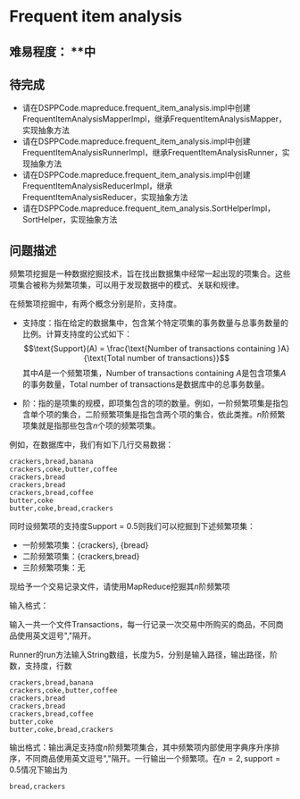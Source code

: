 # Frequent item analysis

## 难易程度： **中

## 待完成

- 请在DSPPCode.mapreduce.frequent_item_analysis.impl中创建FrequentItemAnalysisMapperImpl，继承FrequentItemAnalysisMapper，实现抽象方法
- 请在DSPPCode.mapreduce.frequent_item_analysis.impl中创建FrequentItemAnalysisRunnerImpl，继承FrequentItemAnalysisRunner，实现抽象方法
- 请在DSPPCode.mapreduce.frequent_item_analysis.impl中创建FrequentItemAnalysisReducerImpl，继承FrequentItemAnalysisReducer，实现抽象方法
- 请在DSPPCode.mapreduce.frequent_item_analysis.SortHelperImpl，SortHelper，实现抽象方法

## 问题描述

频繁项挖掘是一种数据挖掘技术，旨在找出数据集中经常一起出现的项集合。这些项集合被称为频繁项集，可以用于发现数据中的模式、关联和规律。


在频繁项挖掘中，有两个概念分别是阶，支持度。


- 支持度：指在给定的数据集中，包含某个特定项集的事务数量与总事务数量的比例。计算支持度的公式如下：
$$\text{Support}(A) = \frac{\text{Number of transactions containing }A}{\text{Total number of transactions}}$$
其中$A$是一个频繁项集，$\text{Number of transactions containing }A$是包含项集$A$的事务数量，$\text{Total number of transactions}$是数据库中的总事务数量。


- 阶：指的是项集的规模，即项集包含的项的数量。例如，一阶频繁项集是指包含单个项的集合，二阶频繁项集是指包含两个项的集合，依此类推。$n$阶频繁项集就是指那些包含$n$个项的频繁项集。



例如，在数据库中，我们有如下几行交易数据：

```
crackers,bread,banana 
crackers,coke,butter,coffee 
crackers,bread 
crackers,bread 
crackers,bread,coffee 
butter,coke 
butter,coke,bread,crackers 
```

同时设频繁项的支持度$\text{Support = 0.5}$则我们可以挖掘到下述频繁项集：
- 一阶频繁项集：{crackers}, {bread}
- 二阶频繁项集：{crackers,bread}
- 三阶频繁项集：无

现给予一个交易记录文件，请使用MapReduce挖掘其$n$阶频繁项

输入格式：

输入一共一个文件Transactions，每一行记录一次交易中所购买的商品，不同商品使用英文逗号","隔开。


Runner的run方法输入String数组，长度为5，分别是输入路径，输出路径，阶数，支持度，行数


```
crackers,bread,banana 
crackers,coke,butter,coffee 
crackers,bread 
crackers,bread 
crackers,bread,coffee 
butter,coke 
butter,coke,bread,crackers 
```
  


输出格式：输出满足支持度$n$阶频繁项集合，其中频繁项内部使用字典序升序排序，不同商品使用英文逗号","隔开。一行输出一个频繁项。在$n = 2,\text{support}=0.5$情况下输出为
 
```
bread,crackers
```
